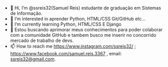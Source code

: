 - 👋 Hi, I’m @ssreis32(Samuel Reis) estudante de graduação em Sistemas de Informação.
- 👀 I’m interested in  aprender Python, HTML/CSS Git/GitHub  etc...
- 🌱 I’m currently learning  Python, HTML/CSS E Django
- 💞️ Estou  buscando aprimorar meus conhecimentos para poder colaborar com a comunidade GitHub e tambem busco me inserir no concorrido mercado de trabalho de devs.
- 📫 How to reach me https://www.instagram.com/ssreis32/ ; https://www.facebook.com/samuel.reis.3367 , email: ssreis32@gmail.com.

<!---
ssreis32/ssreis32 is a ✨ special ✨ repository because its `README.md` (this file) appears on your GitHub profile.
You can click the Preview link to take a look at your changes.
--->
